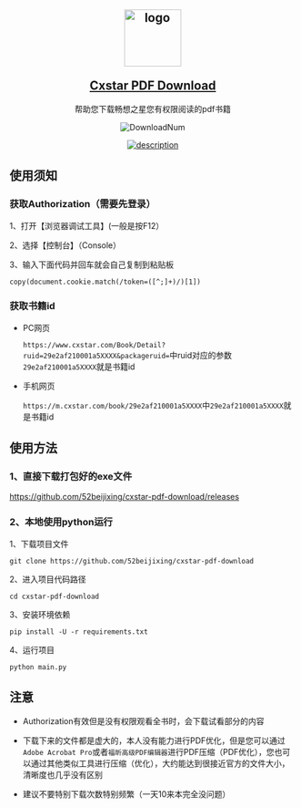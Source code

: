 <h2 align="center">
    <p><img src="./images/logo.png" width="100" alt="logo"></p>
    <a href="https://github.com/52beijixing/cxstar-pdf-download">Cxstar PDF Download</a>
</h2>

<p align="center">
    帮助您下载畅想之星您有权限阅读的pdf书籍
</p>

<p align="center">
  <img src="https://img.shields.io/github/downloads/52beijixing/cxstar-pdf-download/total" alt="DownloadNum">
</p>

<p align="center">
    <a href="https://github.com/52beijixing/cxstar-pdf-download">
        <img src="./images/description.png" alt="description">
    </a>
</p>


## 使用须知
### 获取Authorization（需要先登录）
1、打开【浏览器调试工具】(一般是按F12）

2、选择【控制台】（Console）

3、输入下面代码并回车就会自己复制到粘贴板

```
copy(document.cookie.match(/token=([^;]+)/)[1])
```

### 获取书籍id
* PC网页

    `https://www.cxstar.com/Book/Detail?ruid=29e2af210001a5XXXX&packageruid=`中ruid对应的参数`29e2af210001a5XXXX`就是书籍id


* 手机网页

    `https://m.cxstar.com/book/29e2af210001a5XXXX`中`29e2af210001a5XXXX`就是书籍id


## 使用方法
### 1、直接下载打包好的exe文件
https://github.com/52beijixing/cxstar-pdf-download/releases

### 2、本地使用python运行
1、下载项目文件
```
git clone https://github.com/52beijixing/cxstar-pdf-download
```
2、进入项目代码路径
```
cd cxstar-pdf-download
```

3、安装环境依赖
```
pip install -U -r requirements.txt
```

4、运行项目
```
python main.py
```

## 注意
* Authorization有效但是没有权限观看全书时，会下载试看部分的内容

* 下载下来的文件都是虚大的，本人没有能力进行PDF优化，但是您可以通过`Adobe Acrobat Pro`或者`福昕高级PDF编辑器`进行PDF压缩（PDF优化），您也可以通过其他类似工具进行压缩（优化），大约能达到很接近官方的文件大小，清晰度也几乎没有区别

* 建议不要特别下载次数特别频繁（一天10来本完全没问题）

